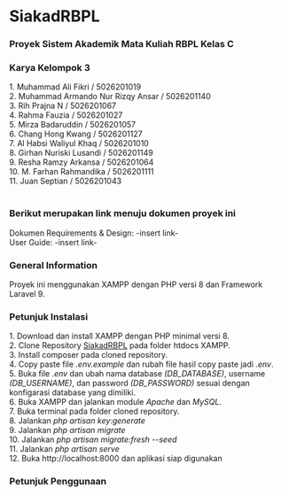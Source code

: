 # SiakadRBPL
<h3>Proyek Sistem Akademik Mata Kuliah RBPL Kelas C</h3>

<h3>Karya Kelompok 3</h3>
1. Muhammad Ali Fikri / 5026201019<br>
2. Muhammad Armando Nur Rizqy Ansar / 5026201140<br>
3. Rih Prajna N / 5026201067<br>
4. Rahma Fauzia / 5026201027<br>
5. Mirza Badaruddin / 5026201057<br>
6. Chang Hong Kwang / 5026201127<br>
7. Al Habsi Waliyul Khaq / 5026201010<br>
8. Girhan Nuriski Lusandi / 5026201149<br>
9. Resha Ramzy Arkansa / 5026201064<br>
10. M. Farhan Rahmandika / 5026201111<br>
11. Juan Septian / 5026201043<br>
<br>
<h3>Berikut merupakan link menuju dokumen proyek ini</h3>
Dokumen Requirements & Design: -insert link-<br>
User Guide: -insert link-<br>


<h3>General Information</h3>
Proyek ini menggunakan XAMPP dengan PHP versi 8 dan Framework Laravel 9.

<h3>Petunjuk Instalasi</h3>
1. Download dan install XAMPP dengan PHP minimal versi 8.<br>
2. Clone Repository <a href="https://github.com/armando2326/SiakadRBPL">SiakadRBPL</a> pada folder htdocs XAMPP.<br>
3. Install composer pada cloned repository.<br>
4. Copy paste file <i>.env.example</i> dan rubah file hasil copy paste jadi <i>.env</i>.<br>
5. Buka file <i>.env</i> dan ubah nama database <i>(DB_DATABASE)</i>, username <i>(DB_USERNAME)</i>, dan password <i>(DB_PASSWORD)</i> sesuai dengan konfigarasi database yang dimiliki.<br>
6. Buka XAMPP dan jalankan module <i>Apache</i> dan <i>MySQL</i>. <br>
7. Buka terminal pada folder cloned repository. <br>
8. Jalankan <i>php artisan key:generate</i><br>
9. Jalankan <i>php artisan migrate</i><br>
10. Jalankan <i>php artisan migrate:fresh --seed</i><br>
11. Jalankan <i>php artisan serve</i><br>
12. Buka http://localhost:8000 dan aplikasi siap digunakan

<br>
<h3>Petunjuk Penggunaan</h3>
